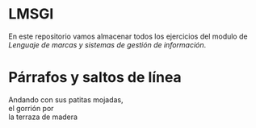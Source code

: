 # LMSGI
En este repositorio vamos almacenar todos los ejercicios del modulo de *Lenguaje de marcas y sistemas de gestión de información*.

# **Párrafos y saltos de línea**
Andando con sus patitas mojadas,   
el gorrión por   
la terraza de madera
